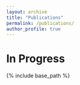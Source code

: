 ```yaml
---
layout: archive
title: "Publications"
permalink: /publications/
author_profile: true
---
```

In Progress
======


{% include base_path %}